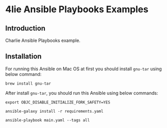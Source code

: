 # 4lie Ansible Playbooks Examples

## Introduction

Charlie Ansible Playbooks example.

## Installation

For running this Ansible on Mac OS at first you should install `gnu-tar` using below command:

```
brew install gnu-tar
```

After install `gnu-tar`, you should run this Ansible using below commands:

```
export OBJC_DISABLE_INITIALIZE_FORK_SAFETY=YES

ansible-galaxy install -r requirements.yaml

ansible-playbook main.yaml --tags all
```
